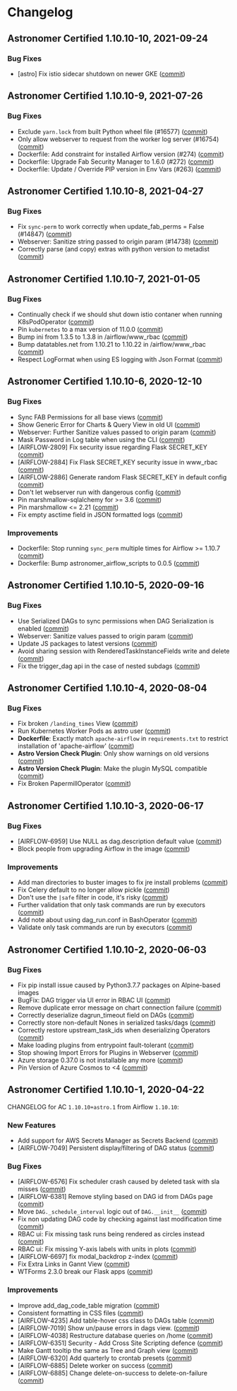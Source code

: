 # Changelog

Astronomer Certified 1.10.10-10, 2021-09-24
--------------------------------------------

### Bug Fixes

- [astro] Fix istio sidecar shutdown on newer GKE ([commit](https://github.com/astronomer/airflow/commit/3c5a84b16))

Astronomer Certified 1.10.10-9, 2021-07-26
--------------------------------------------

### Bug Fixes

- Exclude ``yarn.lock`` from built Python wheel file (#16577) ([commit](https://github.com/astronomer/airflow/commit/06804608f))
- Only allow webserver to request from the worker log server (#16754) ([commit](https://github.com/astronomer/airflow/commit/1df632588))
- Dockerfile: Add constraint for installed Airflow version (#274) ([commit](https://github.com/astronomer/ap-airflow/commit/60174ec))
- Dockerfile: Upgrade Fab Security Manager to 1.6.0 (#272) ([commit](https://github.com/astronomer/ap-airflow/commit/417fd59))
- Dockerfile: Update / Override PIP version in Env Vars (#263) ([commit](https://github.com/astronomer/ap-airflow/commit/ab60218))

Astronomer Certified 1.10.10-8, 2021-04-27
--------------------------------------------

### Bug Fixes

- Fix `sync-perm` to work correctly when update_fab_perms = False (#14847) ([commit](https://github.com/astronomer/airflow/commit/7b45e4d36))
- Webserver: Sanitize string passed to origin param (#14738) ([commit](https://github.com/astronomer/airflow/commit/825f250a0))
- Correctly parse (and copy) extras with python version to metadist ([commit](https://github.com/astronomer/airflow/commit/9dbcf77a9))

Astronomer Certified 1.10.10-7, 2021-01-05
--------------------------------------------

### Bug Fixes

- Continually check if we should shut down istio contaner when running K8sPodOperator ([commit](https://github.com/astronomer/airflow/commit/ac71daea657589a45f30912ee3cc13521c077b6e))
- Pin `kubernetes` to a max version of 11.0.0 ([commit](https://github.com/astronomer/airflow/commit/d441d0e79f2f626c95e770499385a67bdfdc06b7))
- Bump ini from 1.3.5 to 1.3.8 in /airflow/www_rbac ([commit](https://github.com/astronomer/airflow/commit/a894d7104ad4d2c2d381ca91ead40e69abb6c344))
- Bump datatables.net from 1.10.21 to 1.10.22 in /airflow/www_rbac ([commit](https://github.com/astronomer/airflow/commit/6f91e2cf12077acda3a72e418fff4f04fab5f236))
- Respect LogFormat when using ES logging with Json Format ([commit](https://github.com/astronomer/airflow/commit/18644b500dce7178c74febda423847d2a666444a))

Astronomer Certified 1.10.10-6, 2020-12-10
--------------------------------------------

### Bug Fixes

- Sync FAB Permissions for all base views ([commit](https://github.com/astronomer/airflow/commit/a9636ef08a91a51b7a53885ec14b74e56b95309c))
- Show Generic Error for Charts & Query View in old UI ([commit](https://github.com/astronomer/airflow/commit/e6112803e6297a4e92eccc61d16b323f80ebd620))
- Webserver: Further Sanitize values passed to origin param ([commit](https://github.com/astronomer/airflow/commit/0f722476bcc4d3b06ee068b87430d3d544c15e56))
- Mask Password in Log table when using the CLI ([commit](https://github.com/astronomer/airflow/commit/a3d676099f022113fd92e0fd877d3805c5db38f7))
- [AIRFLOW-2809] Fix security issue regarding Flask SECRET_KEY ([commit](https://github.com/astronomer/airflow/commit/67de55ef854ede069b71244fa5602dbff7bb95db))
- [AIRFLOW-2884] Fix Flask SECRET_KEY security issue in www_rbac ([commit](https://github.com/astronomer/airflow/commit/b3711ff24059f79c1f89d5b5b3af675b54e18485))
- [AIRFLOW-2886] Generate random Flask SECRET_KEY in default config ([commit](https://github.com/astronomer/airflow/commit/cc91e3acc8a04882e66de21b251c04baff1190b7))
- Don't let webserver run with dangerous config ([commit](https://github.com/astronomer/airflow/commit/b1e2be786bdd74be369bfb3bb19c7cb1c1a067e1))
- Pin marshmallow-sqlalchemy for >= 3.6 ([commit](https://github.com/astronomer/airflow/commit/62572a44ca9495cb4c29c76ffdd0b3cb83dd4bc4))
- Pin marshmallow <= 2.21 ([commit](https://github.com/astronomer/airflow/commit/efa7193f2c5b30e8441e02dd48e0921ddd247cc0))
- Fix empty asctime field in JSON formatted logs ([commit](https://github.com/astronomer/airflow/commit/3d4386c68eacfac53607bac4ebbe5b19db1ced16))

### Improvements

- Dockerfile: Stop running `sync_perm` multiple times for Airflow >= 1.10.7 ([commit](https://github.com/astronomer/ap-airflow/commit/9c10dcf))
- Dockerfile: Bump astronomer_airflow_scripts to 0.0.5 ([commit](https://github.com/astronomer/ap-airflow/commit/42b4169))

Astronomer Certified 1.10.10-5, 2020-09-16
--------------------------------------------

### Bug Fixes

- Use Serialized DAGs to sync permissions when DAG Serialization is enabled ([commit](https://github.com/astronomer/airflow/commit/4f546071712728da3db0afcd9fcdabd5851acfd3))
- Webserver: Sanitize values passed to origin param ([commit](https://github.com/astronomer/airflow/commit/f89a3cfd7ef1d45a17b1354ba60711bc2539839d))
- Update JS packages to latest versions ([commit](https://github.com/astronomer/airflow/commit/655c7707c228fbf7bb3d2e6bd00515c9acb301f8))
- Avoid sharing session with RenderedTaskInstanceFields write and delete ([commit](https://github.com/astronomer/airflow/commit/46c6c43c7889b5df7d58ead33e5843b0ea98a9f6))
- Fix the trigger_dag api in the case of nested subdags ([commit](https://github.com/astronomer/airflow/commit/8c4c4979ca39441e0ce057f02d01f8dfe1773693))

Astronomer Certified 1.10.10-4, 2020-08-04
--------------------------------------------

### Bug Fixes

- Fix broken `/landing_times` View ([commit](https://github.com/astronomer/airflow/commit/a55b8f6))
- Run Kubernetes Worker Pods as astro user ([commit](https://github.com/astronomer/ap-airflow/commit/f6819a4))
- **Dockerfile**: Exactly match `apache-airflow` in `requirements.txt` to restrict installation of 'apache-airflow' ([commit](https://github.com/astronomer/ap-airflow/commit/c2536db))
- **Astro Version Check Plugin**: Only show warnings on old versions ([commit](https://github.com/astronomer/astronomer-airflow-version-check/commit/24ad49e))
- **Astro Version Check Plugin**: Make the plugin MySQL compatible ([commit](https://github.com/astronomer/astronomer-airflow-version-check/commit/0210f60))
- Fix Broken PapermillOperator ([commit](https://github.com/astronomer/astronomer-airflow-version-check/commit/811cc75))

Astronomer Certified 1.10.10-3, 2020-06-17
--------------------------------------------

### Bug Fixes

- [AIRFLOW-6959] Use NULL as dag.description default value ([commit](https://github.com/astronomer/airflow/commit/548f4be32))
- Block people from upgrading Airflow in the image ([commit](https://github.com/astronomer/ap-airflow/commit/bf517ea))

### Improvements

- Add man directories to buster images to fix jre install problems ([commit](https://github.com/astronomer/ap-airflow/commit/551995e))
- Fix Celery default to no longer allow pickle ([commit](https://github.com/astronomer/airflow/commit/45a2a3315))
- Don't use the `|safe` filter in code, it's risky ([commit](https://github.com/astronomer/airflow/commit/774a34e12))
- Further validation that only task commands are run by executors ([commit](https://github.com/astronomer/airflow/commit/c96af8e3f))
- Add note about using dag_run.conf in BashOperator ([commit](https://github.com/astronomer/airflow/commit/2591294df))
- Validate only task commands are run by executors ([commit](https://github.com/astronomer/airflow/commit/4aea266a6))

Astronomer Certified 1.10.10-2, 2020-06-03
--------------------------------------------

### Bug Fixes

- Fix pip install issue caused by Python3.7.7 packages on Alpine-based images
- BugFix: DAG trigger via UI error in RBAC UI ([commit](https://github.com/astronomer/airflow/commit/356b7b1))
- Remove duplicate error message on chart connection failure ([commit](https://github.com/astronomer/airflow/commit/c4ff230))
- Correctly deserialize dagrun_timeout field on DAGs ([commit](https://github.com/astronomer/airflow/commit/1f12f3f))
- Correctly store non-default Nones in serialized tasks/dags ([commit](https://github.com/astronomer/airflow/commit/2bf89bf))
- Correctly restore upstream_task_ids when deserializing Operators ([commit](https://github.com/astronomer/airflow/commit/bf04e3e))
- Make loading plugins from entrypoint fault-tolerant ([commit](https://github.com/astronomer/airflow/commit/35c068c))
- Stop showing Import Errors for Plugins in Webserver ([commit](https://github.com/astronomer/airflow/commit/ef70c9c))
- Azure storage 0.37.0 is not installable any more ([commit](https://github.com/astronomer/airflow/commit/072f947))
- Pin Version of Azure Cosmos to <4 ([commit](https://github.com/astronomer/airflow/commit/684653d))

Astronomer Certified 1.10.10-1, 2020-04-22
-----------------------------------------------

CHANGELOG for AC `1.10.10+astro.1` from Airflow `1.10.10`:


### New Features

- Add support for AWS Secrets Manager as Secrets Backend ([commit](https://github.com/apache/airflow/commit/75156fb23))
- [AIRFLOW-7049] Persistent display/filtering of DAG status ([commit](https://github.com/apache/airflow/commit/830987fd7))


### Bug Fixes

- [AIRFLOW-6576] Fix scheduler crash caused by deleted task with sla misses ([commit](https://github.com/apache/airflow/commit/))
- [AIRFLOW-6381] Remove styling based on DAG id from DAGs page ([commit](https://github.com/apache/airflow/commit/))
- Move `DAG._schedule_interval` logic out of `DAG.__init__` ([commit](https://github.com/apache/airflow/commit/a354cc3a1))
- Fix non updating DAG code by checking against last modification time ([commit](https://github.com/apache/airflow/commit/9166df5ef))
- RBAC ui: Fix missing task runs being rendered as circles instead ([commit](https://github.com/apache/airflow/commit/cd763cd1f))
- RBAC ui: Fix missing Y-axis labels with units in plots ([commit](https://github.com/apache/airflow/commit/1c5a1c121))
- [AIRFLOW-6697] fix modal_backdrop z-index ([commit](https://github.com/apache/airflow/commit/4066447f7))
- Fix Extra Links in Gannt View ([commit](https://github.com/apache/airflow/commit/504c711a6))
- WTForms 2.3.0 break our Flask apps ([commit](https://github.com/apache/airflow/commit/bb48dafe9))


### Improvements

- Improve add_dag_code_table migration ([commit](https://github.com/apache/airflow/commit/3dded72db))
- Consistent formatting in CSS files ([commit](https://github.com/apache/airflow/commit/b261516c8))
- [AIRFLOW-4235] Add table-hover css class to DAGs table ([commit](https://github.com/apache/airflow/commit/324954c7d))
- [AIRFLOW-7019] Show un/pause errors in dags view. ([commit](https://github.com/apache/airflow/commit/a99520180))
- [AIRFLOW-4038] Restructure database queries on /home ([commit](https://github.com/apache/airflow/commit/63260c995))
- [AIRFLOW-6351] Security - Add Cross Site Scripting defence ([commit](https://github.com/apache/airflow/commit/afa4b11fd))
- Make Gantt tooltip the same as Tree and Graph view ([commit](https://github.com/apache/airflow/commit/94757dd55))
- [AIRFLOW-6320] Add quarterly to crontab presets ([commit](https://github.com/apache/airflow/commit/5d1aaa90b))
- [AIRFLOW-6885] Delete worker on success ([commit](https://github.com/apache/airflow/commit/14ddf04b8))
- [AIRFLOW-6885] Change delete-on-success to delete-on-failure ([commit](https://github.com/apache/airflow/commit/27dc6c299))
